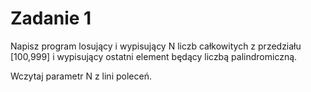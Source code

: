 # Zadanie 1

Napisz program losujący i wypisujący N liczb całkowitych z przedziału [100,999] i wypisujący ostatni element będący liczbą palindromiczną.

Wczytaj parametr N z lini poleceń.
